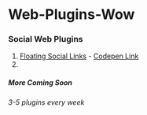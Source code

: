 # Web-Plugins-Wow
### Social Web Plugins

1. [Floating Social Links](https://github.com/biswabijaya/Web-Plugins-WoW/social/floating-social-links.html "Floating Social Links") - [Codepen Link](https://codepen.io/biswabijaya/pen/vYYGzmO "Codepen Link")
2.

##### More Coming Soon
###### 3-5 plugins every week
